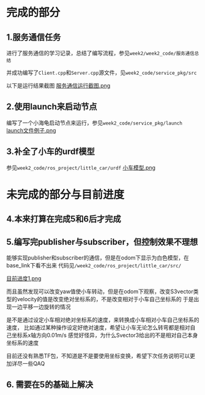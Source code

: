 # 完成的部分
## 1.服务通信任务
进行了服务通信的学习记录，总结了编写流程，参见`week2/week2_code/服务通信总结`

并成功编写了`Client.cpp`和`Server.cpp`源文件，见`week2_code/service_pkg/src`

以下是运行结果截图
[服务通信运行截图.png](https://github.com/skyswordx/Tutorial_2023/blob/main/workspace/week2/week2_asset/%E6%9C%8D%E5%8A%A1%E9%80%9A%E4%BF%A1%E8%BF%90%E8%A1%8C%E6%88%AA%E5%9B%BE.png)

## 2.使用launch来启动节点
编写了一个小海龟启动节点来运行，参见`week2_code/service_pkg/launch`
[launch文件例子.png](https://github.com/skyswordx/Tutorial_2023/blob/main/workspace/week2/week2_asset/launch%E6%96%87%E4%BB%B6%E4%BE%8B%E5%AD%90.png)
## 3.补全了小车的urdf模型
参见`week2_code/ros_project/little_car/urdf`
[小车模型.png](https://github.com/skyswordx/Tutorial_2023/blob/main/workspace/week2/week2_asset/%E5%B0%8F%E8%BD%A6%E6%A8%A1%E5%9E%8B.png)


# 未完成的部分与目前进度

## 4.本来打算在完成5和6后才完成
## 5.编写完publisher与subscriber，但控制效果不理想
能够实现publisher和subscriber的通信，但是在odom下显示为白色模型，在base_link下看不出来
代码见`/week2_code/ros_project/little_car/src/`

[目前进度1.png](https://github.com/skyswordx/Tutorial_2023/blob/main/workspace/week2/week2_asset/%E7%9B%AE%E5%89%8D%E8%BF%9B%E5%BA%A61.png)

而且虽然发现可以改变yaw值使小车转动，但是在odom下观察，改变S3vector类型的velocity的值是改变绝对坐标系的，不是改变相对于小车自己坐标系的
于是出现一边平移一边旋转的情况

是不是通过设定小车相对绝对坐标系的速度，来转换成小车相对小车自己坐标系的速度，
比如通过某种操作设定好绝对速度，希望让小车无论怎么转弯都是相对自己坐标系x轴方向0.01m/s
感觉好怪异，为什么Svector3给出的不是相对自己本身坐标系的速度

目前还没有熟悉TF包，不知道是不是要使用坐标变换，希望下次任务说明可以更加详尽一些QAQ

## 6. 需要在5的基础上解决
